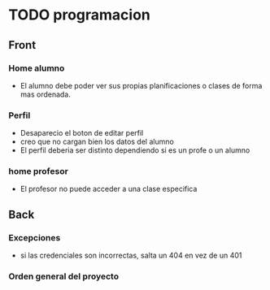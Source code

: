 # TODO programacion

## Front

### Home alumno

- El alumno debe poder ver sus propias planificaciones o clases de forma mas ordenada.

### Perfil

- Desaparecio el boton de editar perfil
- creo que no cargan bien los datos del alumno
- El perfil deberia ser distinto dependiendo si es un profe o un alumno

### home profesor

- El profesor no puede acceder a una clase especifica

## Back

### Excepciones

- si las credenciales son incorrectas, salta un 404 en vez de un 401

### Orden general del proyecto